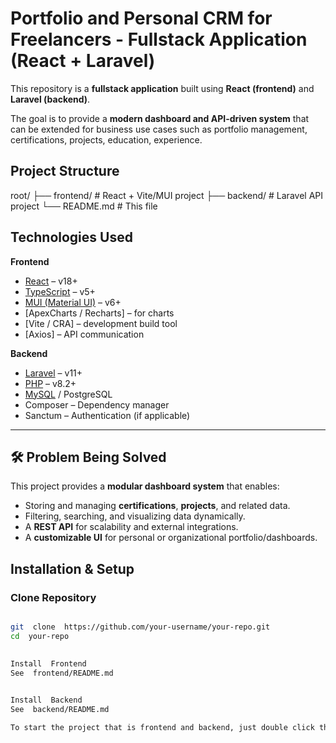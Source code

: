 
# Portfolio and Personal CRM for Freelancers - Fullstack Application (React + Laravel)

  

This repository is a **fullstack application** built using **React (frontend)** and **Laravel (backend)**.

The goal is to provide a **modern dashboard and API-driven system** that can be extended for business use cases such as portfolio management, certifications, projects, education, experience.

  

## Project Structure

  

root/
├── frontend/ # React + Vite/MUI project
├── backend/ # Laravel API project
└── README.md # This file


## Technologies Used

 

**Frontend**
- [React](https://react.dev/) – v18+
- [TypeScript](https://www.typescriptlang.org/) – v5+
- [MUI (Material UI)](https://mui.com/) – v6+
- [ApexCharts / Recharts] – for charts
- [Vite / CRA] – development build tool
- [Axios] – API communication

**Backend**
- [Laravel](https://laravel.com/) – v11+
- [PHP](https://www.php.net/) – v8.2+
- [MySQL](https://www.mysql.com/) / PostgreSQL
- Composer – Dependency manager
- Sanctum – Authentication (if applicable)

  

---

  

## 🛠 Problem Being Solved

  

This project provides a **modular dashboard system** that enables:
- Storing and managing **certifications**, **projects**, and related data.
- Filtering, searching, and visualizing data dynamically.
- A **REST API** for scalability and external integrations.
- A **customizable UI** for personal or organizational portfolio/dashboards.
  

## Installation & Setup

  

### Clone Repository

```bash

git  clone  https://github.com/your-username/your-repo.git
cd  your-repo

  
Install  Frontend
See  frontend/README.md

  
Install  Backend
See  backend/README.md

To start the project that is frontend and backend, just double click the **start-projects.bat** (Only for Windows OS). 
